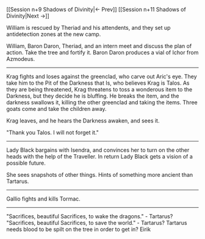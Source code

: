 [[Session n+9 Shadows of Divinity|<- Prev]]
[[Session n+11 Shadows of Divinity|Next ->]]

William is rescued by Theriad and his attendents, and they set up antidetection zones at the new camp.

William, Baron Daron, Theriad, and an intern meet and discuss the plan of action. Take the tree and fortify it. Baron Daron produces a vial of Ichor from Azmodeus.

---

Krag fights and loses against the greenclad, who carve out Aric's eye. They take him to the Pit of the Darkness that Is, who believes Krag is Talos. As they are being threatened, Krag threatens to toss a wonderous item to the Darkness, but they decide he is bluffing. He breaks the item, and the darkness swallows it, killing the other greenclad and taking the items. Three goats come and take the children away.

Krag leaves, and he hears the Darkness awaken, and sees it.

"Thank you Talos. I will not forget it."

---
Lady Black bargains with Isendra, and convinces her to turn on the other heads with the help of the Traveller. In return Lady Black gets a vision of a possible future. 

She sees snapshots of other things. Hints of something more ancient than Tartarus.

---

Gallio fights and kills Tormac.

---


"Sacrifices, beautiful Sacrifices, to wake the dragons." - Tartarus?
"Sacrifices, beautiful Sacrifices, to save the world." - Tartarus?
Tartarus needs blood to be spilt on the tree in order to get in?
Eirik